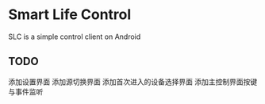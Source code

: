 Smart Life Control
================================

SLC is a simple control client on Android

TODO
--------------------------------
添加设置界面
添加源切换界面
添加首次进入的设备选择界面
添加主控制界面按键与事件监听



